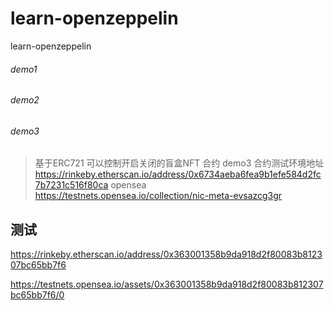 # learn-openzeppelin
learn-openzeppelin


###### demo1 

###### demo2

###### demo3
 > 基于ERC721 可以控制开启关闭的盲盒NFT 合约
demo3 合约测试环境地址
https://rinkeby.etherscan.io/address/0x6734aeba6fea9b1efe584d2fc7b7231c516f80ca
opensea  
https://testnets.opensea.io/collection/nic-meta-evsazcg3gr


## 测试

https://rinkeby.etherscan.io/address/0x363001358b9da918d2f80083b812307bc65bb7f6

https://testnets.opensea.io/assets/0x363001358b9da918d2f80083b812307bc65bb7f6/0